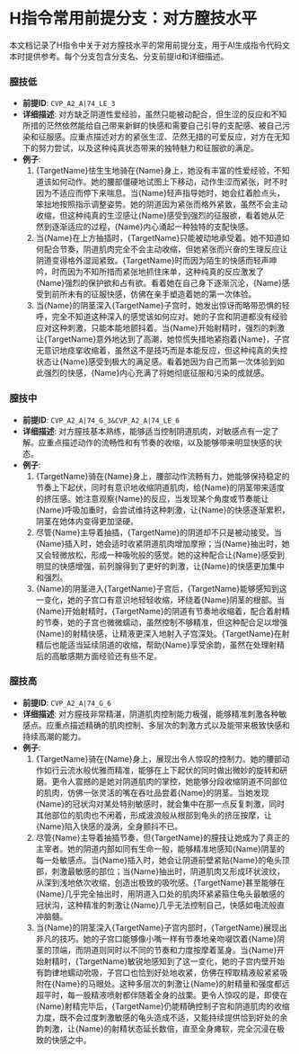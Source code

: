 # H指令常用前提分支：对方膣技水平

本文档记录了H指令中关于对方膣技水平的常用前提分支，用于AI生成指令代码文本时提供参考。每个分支包含分支名、分支前提id和详细描述。

### 膣技低
- **前提ID**: `CVP_A2_A|74_LE_3`
- **详细描述**: 对方缺乏阴道性爱经验，虽然只能被动配合，但生涩的反应和不知所措的茫然依然能给自己带来新鲜的快感和需要自己引导的支配感、被自己污染和征服感。应重点描述对方的紧张生涩、茫然无措的可爱反应，对方在无知下的努力尝试，以及这种纯真状态带来的独特魅力和征服欲的满足。
- **例子**:
  1. {TargetName}怯生生地骑在{Name}身上，她没有丰富的性爱经验，不知道该如何动作。她的腰部僵硬地试图上下移动，动作生涩而紧张，时不时因为不适应而停下来喘息。当{Name}轻声指导她时，她会红着脸点头，笨拙地按照指示调整姿势。她的阴道因为紧张而格外紧致，虽然不会主动收缩，但这种纯真的生涩感让{Name}感受到强烈的征服欲，看着她从茫然到逐渐适应的过程，{Name}内心涌起一种独特的支配快感。
  2. 当{Name}在上方抽插时，{TargetName}只能被动地承受着。她不知道如何配合节奏，阴道肌肉完全不会主动收缩，但她紧张而兴奋的生理反应让阴道变得格外湿润紧致。{TargetName}时而因为陌生的快感而轻声呻吟，时而因为不知所措而紧张地抓住床单，这种纯真的反应激发了{Name}强烈的保护欲和占有欲。看着她在自己身下逐渐沉沦，{Name}感受到前所未有的征服快感，仿佛在亲手塑造着她的第一次体验。
  3. 当{Name}的阴茎深入{TargetName}子宫时，她发出惊讶而略带恐惧的轻呼，完全不知道这种深入的感觉该如何应对。她的子宫和阴道都没有经验应对这种刺激，只能本能地颤抖着。当{Name}开始射精时，强烈的刺激让{TargetName}意外地达到了高潮，她惊慌失措地紧抱着{Name}，子宫无意识地痉挛收缩着，虽然这不是技巧而是本能反应，但这种纯真的失控状态让{Name}感受到极大的满足感。看着她因为自己而第一次体验到如此强烈的快感，{Name}内心充满了将她彻底征服和污染的成就感。

### 膣技中
- **前提ID**: `CVP_A2_A|74_G_3&CVP_A2_A|74_LE_6`
- **详细描述**: 对方膣技基本熟练，能够适当控制阴道肌肉，对敏感点有一定了解。应重点描述动作的流畅性和有节奏的收缩，以及能够带来明显快感的状态。
- **例子**:
  1. {TargetName}骑在{Name}身上，腰部动作流畅有力，她能够保持稳定的节奏上下起伏，同时有意识地收缩阴道肌肉，给{Name}的阴茎带来适度的挤压感。她注意观察{Name}的反应，当发现某个角度或节奏能让{Name}呼吸加重时，会尝试维持这种刺激，让{Name}的快感逐渐累积，阴茎在她体内变得更加坚硬。
  2. 尽管{Name}主导着抽插，{TargetName}的阴道却不只是被动接受。当{Name}插入时，她会适时收紧阴道肌肉增加摩擦；当{Name}抽出时，她又会轻微放松，形成一种吸吮般的感觉。她的这种配合让{Name}感受到明显的快感增强，前列腺得到了更好的刺激，让{Name}的快感更加集中和强烈。
  3. {Name}的阴茎进入{TargetName}子宫后，{TargetName}能够感知到这一变化，她的子宫口有意识地轻轻收缩，环绕着{Name}阴茎的根部。当{Name}开始射精时，{TargetName}的阴道有节奏地收缩着，配合着射精的节奏，她的子宫也微微蠕动，虽然控制不够精准，但这种配合足以增强{Name}的射精快感，让精液更深入地射入子宫深处。{TargetName}在射精后也能适当延续阴道的收缩，帮助{Name}享受余韵，虽然在处理射精后的高敏感期方面经验还有些不足。

### 膣技高
- **前提ID**: `CVP_A2_A|74_G_6`
- **详细描述**: 对方膣技非常精湛，阴道肌肉控制能力极强，能够精准刺激各种敏感点。应重点描述精确的肌肉控制、多层次的刺激方式以及能带来极致快感和持续高潮的能力。
- **例子**:
  1. {TargetName}骑在{Name}身上，展现出令人惊叹的控制力。她的腰部动作如行云流水般优雅而精准，能够在上下起伏的同时做出微妙的旋转和研磨。更令人震撼的是她对阴道肌肉的掌控，她能够分段收缩阴道不同部位的肌肉，仿佛一张灵活的嘴在吞吐品尝着{Name}的阴茎。当她发现{Name}的冠状沟对某处特别敏感时，就会集中在那一点反复刺激，同时其他部位的肌肉也不闲着，形成波浪般从根部到龟头的挤压按摩，让{Name}陷入快感的漩涡，全身颤抖不已。
  2. 尽管{Name}主导着抽插节奏，但{TargetName}的膣技让她成为了真正的主宰者。她的阴道内部如同有生命一般，能够精准地感知{Name}阴茎的每一处敏感点。当{Name}插入时，她会让阴道前壁紧贴{Name}的龟头顶部，刺激最敏感的部位；当{Name}抽出时，阴道肌肉又形成环状波纹，从深到浅地依次收缩，创造出极致的吸吮感。{TargetName}甚至能够在{Name}几乎完全抽出时，用阴道入口处的肌肉环紧紧箍住龟头最敏感的冠状沟，这种精准的刺激让{Name}几乎无法控制自己，快感如电流般直冲脑髓。
  3. 当{Name}的阴茎深入{TargetName}子宫内部时，{TargetName}展现出非凡的技巧。她的子宫口能够像小嘴一样有节奏地亲吻啜饮着{Name}阴茎的顶端，而阴道则同时以不同的节奏和力度按摩着茎身。当{Name}开始射精时，{TargetName}敏锐地感知到了这一变化，她的子宫内壁开始有韵律地蠕动吮吸，子宫口也恰到好处地收紧，仿佛在榨取精液般紧紧吸附在{Name}的马眼处。这种多层次的刺激让{Name}的射精量和强度都远超平时，每一股精液喷射都伴随着全身的战栗。更令人惊叹的是，即使在{Name}射精完毕后，{TargetName}仍能精确控制子宫和阴道肌肉的收缩力度，既不会过度刺激敏感的龟头造成不适，又能持续提供恰到好处的余韵刺激，让{Name}的射精状态延长数倍，直至全身瘫软，完全沉浸在极致的快感之中。